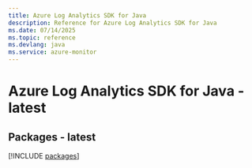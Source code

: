 ```yaml
---
title: Azure Log Analytics SDK for Java
description: Reference for Azure Log Analytics SDK for Java
ms.date: 07/14/2025
ms.topic: reference
ms.devlang: java
ms.service: azure-monitor
---
```

# Azure Log Analytics SDK for Java - latest
## Packages - latest
[!INCLUDE [packages](log-analytics-index.md)]